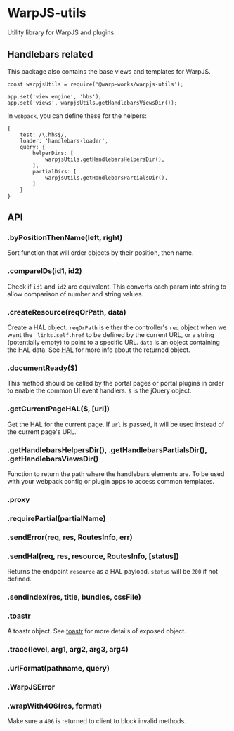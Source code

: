 # WarpJS-utils

Utility library for WarpJS and plugins.

## Handlebars related

This package also contains the base views and templates for WarpJS.

    const warpjsUtils = require('@warp-works/warpjs-utils');

    app.set('view engine', 'hbs');
    app.set('views', warpjsUtils.getHandlebarsViewsDir());

In `webpack`, you can define these for the helpers:

    {
        test: /\.hbs$/,
        loader: 'handlebars-loader',
        query: {
            helperDirs: [
                warpjsUtils.getHandlebarsHelpersDir(),
            ],
            partialDirs: [
                warpjsUtils.getHandlebarsPartialsDir(),
            ]
        }
    }


## API

### .byPositionThenName(left, right)

Sort function that will order objects by their position, then name.


### .compareIDs(id1, id2)

Check if `id1` and `id2` are equivalent. This converts each param into string to
allow comparison of number and string values.


### .createResource(reqOrPath, data)

Create a HAL object. `reqOrPath` is either the controller's `req` object when we
want the `_links.self.href` to be defined by the current URL, or a string
(potentially empty) to point to a specific URL. `data` is an object containing
the HAL data. See [HAL](https://www.npmjs.com/package/hal) for more info about
the returned object.


### .documentReady($)

This method should be called by the portal pages or portal plugins in order to
enable the common UI event handlers. `$` is the jQuery object.


### .getCurrentPageHAL($, [url])

Get the HAL for the current page. If `url` is passed, it will be used instead of
the current page's URL.


### .getHandlebarsHelpersDir(), .getHandlebarsPartialsDir(), .getHandlebarsViewsDir()

Function to return the path where the handlebars elements are. To be used with
your webpack config or plugin apps to access common templates.


### .proxy


### .requirePartial(partialName)


### .sendError(req, res, RoutesInfo, err)


### .sendHal(req, res, resource, RoutesInfo, [status])

Returns the endpoint `resource` as a HAL payload. `status` will be `200` if not
defined.


### .sendIndex(res, title, bundles, cssFile)


### .toastr

A toastr object. See [toastr](https://github.com/CodeSeven/toastr) for more
details of exposed object.


### .trace(level, arg1, arg2, arg3, arg4)


### .urlFormat(pathname, query)


### .WarpJSError


### .wrapWith406(res, format)

Make sure a `406` is returned to client to block invalid methods.

